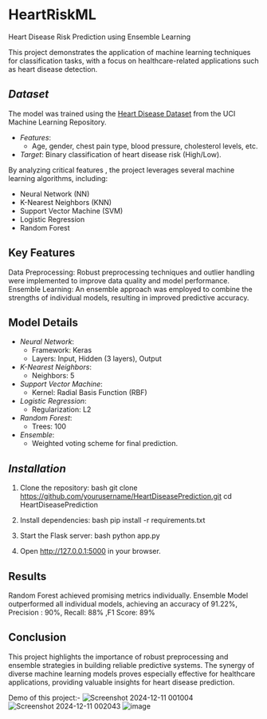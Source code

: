 # HeartRiskML
Heart Disease Risk Prediction using Ensemble Learning

This project demonstrates the application of machine learning techniques for classification tasks, with a focus on healthcare-related applications such as heart disease detection.
## *Dataset*
The model was trained using the [Heart Disease Dataset](https://www.kaggle.com/code/kristiannova/heart-disesase-try?select=heart.csv) from the UCI Machine Learning Repository.  
- *Features*:
  - Age, gender, chest pain type, blood pressure, cholesterol levels, etc.
- *Target*: Binary classification of heart disease risk (High/Low).  

By analyzing critical features , the project leverages several machine learning algorithms, including:

- Neural Network (NN)  
- K-Nearest Neighbors (KNN)  
- Support Vector Machine (SVM)  
- Logistic Regression  
- Random Forest  

## Key Features
Data Preprocessing: Robust preprocessing techniques and outlier handling were implemented to improve data quality and model performance.
Ensemble Learning: An ensemble approach was employed to combine the strengths of individual models, resulting in improved predictive accuracy.

## Model Details
- *Neural Network*:
  - Framework: Keras  
  - Layers: Input, Hidden (3 layers), Output  
- *K-Nearest Neighbors*:
  - Neighbors: 5  
- *Support Vector Machine*:
  - Kernel: Radial Basis Function (RBF)  
- *Logistic Regression*:
  - Regularization: L2  
- *Random Forest*:
  - Trees: 100  
- *Ensemble*:
  - Weighted voting scheme for final prediction.  

## *Installation*
1. Clone the repository:
   bash
   git clone https://github.com/yourusername/HeartDiseasePrediction.git
   cd HeartDiseasePrediction
   
2. Install dependencies:
   bash
   pip install -r requirements.txt
   
3. Start the Flask server:
   bash
   python app.py
   
4. Open http://127.0.0.1:5000 in your browser.


## Results
Random Forest achieved promising metrics individually.
Ensemble Model outperformed all individual models, achieving an accuracy of 91.22%, Precision : 90%, Recall: 88% ,F1 Score: 89%  
## Conclusion
This project highlights the importance of robust preprocessing and ensemble strategies in building reliable predictive systems. The synergy of diverse machine learning models proves especially effective for healthcare applications, providing valuable insights for heart disease prediction.


Demo of this project:-
![Screenshot 2024-12-11 001004](https://github.com/user-attachments/assets/7b35d127-4df7-4ef0-8623-b52722073391)
![Screenshot 2024-12-11 002043](https://github.com/user-attachments/assets/382f950c-ef42-404d-8e6f-7a07d3babcfc)
![image](https://github.com/user-attachments/assets/fbe18eab-7e20-4e2d-b379-224d19a5aa0f)



